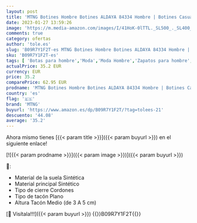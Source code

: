```yaml
---
layout: post
title: 'MTNG Botines Hombre Botines ALDAYA 84334 Hombre | Botines Casual | Cierre con Cordones | 53193 | Cuero'
date: 2023-01-27 13:59:26
image: 'https://m.media-amazon.com/images/I/41HoK-0lTTL._SL500_._SL400_.jpg'
comments: true
category: ofertas
author: 'tole.es'
slug: 'B09R7Y1F2T-es MTNG Botines Hombre Botines ALDAYA 84334 Hombre | Botines...'
sku: 'B09R7Y1F2T-es'
tags: [ 'Botas para hombre','Moda','Moda Hombre','Zapatos para hombre','botines','mtng','🇪🇸', ]
actualPrice: 35.2 EUR
currency: EUR
price: 35.2
comparePrice: 62.95 EUR
prodname: 'MTNG Botines Hombre Botines ALDAYA 84334 Hombre | Botines Casual | Cierre con Cordones | 53193 | Cuero'
country: 'es'
flag: '🇪🇸'
brand: 'MTNG'
buyurl: 'https://www.amazon.es/dp/B09R7Y1F2T/?tag=tolees-21'
descuento: '44.08'
average: '35.2'
---
```


Ahora mismo tienes [{{< param title >}}]({{< param buyurl >}}) en el siguiente enlace!

[![{{< param prodname >}}]({{< param image >}})]({{< param buyurl >}})

🔎:

- Material de la suela Sintética
- Material principal Sintético
- Tipo de cierre Cordones
- Tipo de tacón Plano
- Altura Tacón Medio (de 3 A 5 cm)

[🛒 Visítala!!!]({{< param buyurl >}})
{{<world>}}B09R7Y1F2T{{</world>}}
